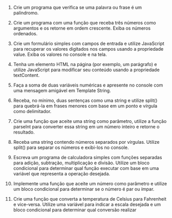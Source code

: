 001. Crie um programa que verifica se uma palavra ou frase é um palíndromo.

002. Crie um programa com uma função que receba três números como argumentos e os retorne em ordem crescente. Exiba os números ordenados.

003. Crie um formulário simples com campos de entrada e utilize JavaScript para recuperar os valores digitados nos campos usando a propriedade value. Exiba os valores no console e na tela.

004. Tenha um elemento HTML na página (por exemplo, um parágrafo) e utilize JavaScript para modificar seu conteúdo usando a propriedade textContent.

005. Faça a soma de duas variáveis numéricas e apresente no console com uma mensagem amigável em Template String.

006. Receba, no mínimo, duas sentenças como uma string e utilize split() para quebrá-la em frases menores com base em um ponto e vírgula como delimitador.

007. Crie uma função que aceite uma string como parâmetro, utilize a função parseInt para converter essa string em um número inteiro e retorne o resultado.

008. Receba uma string contendo números separados por vírgulas. Utilize split() para separar os números e exibi-los no console.

009. Escreva um programa de calculadora simples com funções separadas para adição, subtração, multiplicação e divisão. Utilize um bloco condicional para determinar qual função executar com base em uma variável que representa a operação desejada.

010. Implemente uma função que aceite um número como parâmetro e utilize um bloco condicional para determinar se o número é par ou ímpar.

011. Crie uma função que converta a temperatura de Celsius para Fahrenheit e vice-versa. Utilize uma variável para indicar a escala desejada e um bloco condicional para determinar qual conversão realizar